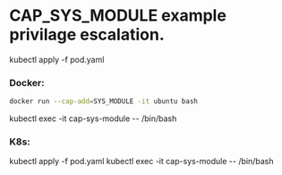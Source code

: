 # CAP_SYS_MODULE example privilage escalation.

kubectl apply -f pod.yaml

### Docker:
```sh
docker run --cap-add=SYS_MODULE -it ubuntu bash
```
kubectl exec -it cap-sys-module  -- /bin/bash

### K8s:

kubectl apply -f pod.yaml
kubectl exec -it cap-sys-module  -- /bin/bash

